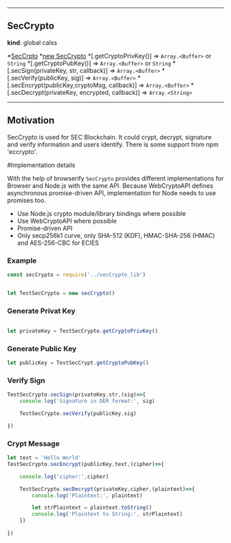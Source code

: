 <a name = "SecCrypto"></a>

* * *
## SecCrypto
**kind**: global calss

*[SecCrpto](#SecCrpto)
    *[new SecCrypto](#SecCrypto)
    *[.getCryptoPrivKey()] ⇒ <code>Array.&lt;Buffer&gt;</code> or <code>String</code>
    *[.getCryptoPubKey()] ⇒ <code>Array.&lt;Buffer&gt;</code> or <code>String</code>
    *[.secSign(privateKey, str, callback)] ⇒ <code>Array.&lt;Buffer&gt;</code>
    *[.secVerify(publicKey, sig)] ⇒ <code>Array.&lt;Buffer&gt;</code>
    *[.secEncrypt(publicKey,cryptoMsg, callback)]  ⇒ <code>Array.&lt;Buffer&gt;</code>
    *[.secDecrypt(privateKey, encrypted, callback)]  ⇒ <code>Array.&lt;String&gt;</code>

* * *
## Motivation

SecCrypto is used for SEC Blockchain. It could crypt, decrypt, signature and verify information and users identify. There is some support from npm 'eccrypto'.

#Implementation details

With the help of browserify `SecCrypto` provides different implementations for Browser and Node.js with the same API. Because WebCryptoAPI defines asynchronous promise-driven API, implementation for Node needs to use promises too.

* Use Node.js crypto module/library bindings where possible
* Use WebCryptoAPI where possible
* Promise-driven API
* Only secp256k1 curve, only SHA-512 (KDF), HMAC-SHA-256 (HMAC) and AES-256-CBC for ECIES

### Example
```js
const secCrypto = require('../secCrypto_lib')


let TestSecCrypto = new secCrypto()
```
### Generate Privat Key
```js

let privateKey = TestSecCrypto.getCryptoPrivKey()
```
### Generate Public Key
```js
let publicKey = TestSecCrypt.getCryptoPubKey()
```
### Verify Sign
```js
TestSecCrypto.secSign(privateKey,str,(sig)=>{
    console.log('Signature in DER format:', sig)

    TestSecCrypto.secVerify(publicKey,sig)

})
```
### Crypt Message
```js
let text = 'Hello World'
TestSecCrypto.secEncrypt(publicKey,text,(cipher)=>{

    console.log('cipher:',cipher)

    TestSecCrypto.secDecrypt(privateKey,cipher,(plaintext)=>{
        console.log('Plaintext:', plaintext)

        let strPlaintext = plaintext.toString()
        console.log('Plaintext to String:', strPlaintext)
    })
    
})
```
